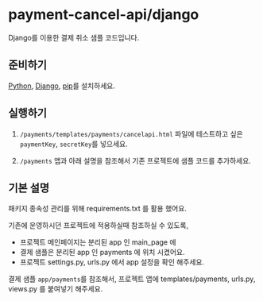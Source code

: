 # payment-cancel-api/django

Django를 이용한 결제 취소 샘플 코드입니다.

## 준비하기

[Python](https://www.python.org/downloads/), [Django](https://www.djangoproject.com/download/), [pip](https://pip.pypa.io/en/stable/installation/)를 설치하세요.

## 실행하기

1. `/payments/templates/payments/cancelapi.html` 파일에 테스트하고 싶은 `paymentKey`, `secretKey`를 넣으세요.

2. `/payments` 앱과 아래 설명을 참조해서 기존 프로젝트에 샘플 코드를 추가하세요.

## 기본 설명

패키지 종속성 관리를 위해 requirements.txt 를 활용 했어요.

기존에 운영하시던 프로젝트에 적용하실때 참조하실 수 있도록,

- 프로젝트 메인페이지는 분리된 app 인 main_page 에
- 결제 샘플은 분리된 app 인 payments 에 위치 시켰어요.
- 프로젝트 settings.py, urls.py 에서 app 설정을 확인 해주세요.

결제 샘플 `app/payments`를 참조해서, 프로젝트 앱에 templates/payments, urls.py, views.py 를 붙여넣기 해주세요.
